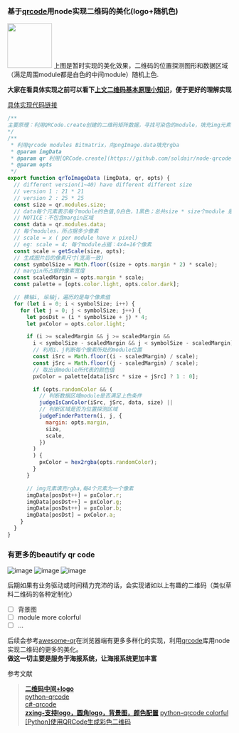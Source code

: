 ### 基于[qrcode](https://github.com/soldair/node-qrcode)用node实现二维码的美化(logo+随机色)

<img width="100" height="100" src="https://user-images.githubusercontent.com/13174560/49071997-2f5ed780-f26a-11e8-96c6-6eb558e7a42d.png" alt="">    
上图是暂时实现的美化效果，二维码的位置探测图形和数据区域（满足周围module都是白色的中间module）随机上色.    

**大家在看具体实现之前可以看下[上文二维码基本原理小知识](https://github.com/xuqinggang/blog/issues/12)，便于更好的理解实现**

[具体实现代码链接](https://github.com/xuqinggang/qrcode-color/blob/master/index.ts#L3-L53)
```javascript
/**
主要原理：利用QRCode.create创建的二维码矩阵数据，寻找可染色的module，填充img元素
*/
/**
 * 利用qrcode modules Bitmatrix，向pngImage.data填充rgba
 * @param imgData
 * @param qr 利用[QRCode.create](https://github.com/soldair/node-qrcode#createtext-options)创建返回的qrObj
 * @param opts
 */
export function qrToImageData (imgData, qr, opts) {
  // different version(1~40) have different different size
  // version 1 : 21 * 21
  // version 2 : 25 * 25
  const size = qr.modules.size;
  // data每个元素表示每个module的色值,0白色，1黑色；总共size * size个module 是个一维数组
  // NOTICE：不包含margin区域
  const data = qr.modules.data;
  // 每个modules，所占据多少像素
  // scale = x ( per module have x pixel)
  // eg: scale = 4; 每个module占据：4x4=16个像素
  const scale = getScale(size, opts);
  // 生成图片后的像素尺寸(宽高一致)
  const symbolSize = Math.floor((size + opts.margin * 2) * scale);
  // margin所占据的像素宽度
  const scaledMargin = opts.margin * scale;
  const palette = [opts.color.light, opts.color.dark];

  // 横轴i, 纵轴j，遍历的是每个像素值
  for (let i = 0; i < symbolSize; i++) {
    for (let j = 0; j < symbolSize; j++) {
      let posDst = (i * symbolSize + j) * 4;
      let pxColor = opts.color.light;

      if (i >= scaledMargin && j >= scaledMargin &&
        i < symbolSize - scaledMargin && j < symbolSize - scaledMargin) {
        // 利用i、j判断每个像素所处的module位置
        const iSrc = Math.floor((i - scaledMargin) / scale);
        const jSrc = Math.floor((j - scaledMargin) / scale);
        // 取出该module所代表的颜色值
        pxColor = palette[data[iSrc * size + jSrc] ? 1 : 0];

        if (opts.randomColor && (
          // 判断数据区域module是否满足上色条件
          judgeIsCanColor(iSrc, jSrc, data, size) ||
          // 判断区域是否为位置探测区域
          judgeFinderPattern(i, j, {
            margin: opts.margin,
            size,
            scale,
          })
        )
        ) {
          pxColor = hex2rgba(opts.randomColor);
        }
      }

      // img元素填充rgba,每4个元素为一个像素
      imgData[posDst++] = pxColor.r;
      imgData[posDst++] = pxColor.g;
      imgData[posDst++] = pxColor.b;
      imgData[posDst] = pxColor.a;
    }
  }
}
```

### 有更多的beautify qr code
![image](https://user-images.githubusercontent.com/13174560/48657986-4d138c00-ea75-11e8-95b9-93eb91ce0aa1.png)
![image](https://user-images.githubusercontent.com/13174560/48657988-5a307b00-ea75-11e8-92be-e409c815e22d.png)
![image](https://user-images.githubusercontent.com/13174560/48657996-66b4d380-ea75-11e8-966f-81d1041f1390.png)

后期如果有业务驱动或时间精力充沛的话，会实现诸如以上有趣的二维码（类似草料二维码的各种定制化）    
- [ ] 背景图
- [ ] module more colorful
- [ ] ...

后续会参考[awesome-qr](https://github.com/SumiMakito/Awesome-qr.js/blob/master/README-zh_CN.md)在浏览器端有更多多样化的实现，利用[qrcode](https://github.com/soldair/node-qrcode)库用node实现二维码的更多的美化。   
**做这一切主要是服务于海报系统，让海报系统更加丰富**


参考文献
> **[二维码中间+logo](https://www.jianshu.com/p/000d4a63f9ca)**   
> [python-qrcode](https://pypi.org/project/qrcode/)   
> [c#-qrcode](https://github.com/codebude/QRCoder)    
> **[zxing-支持logo，圆角logo，背景图，颜色配置](https://my.oschina.net/u/566591/blog/1491697)**
> [python-qrcode colorful](https://github.com/lincolnloop/python-qrcode/blob/master/qrcode/image/pil.py)
> [[Python]使用QRCode生成彩色二维码](https://www.cnblogs.com/syh6324/p/9497135.html)
